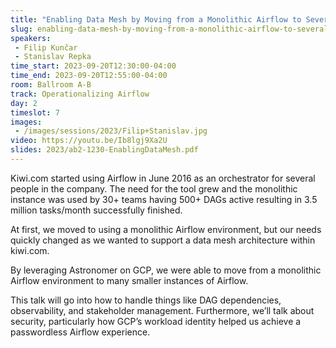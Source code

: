 ```yaml
---
title: "Enabling Data Mesh by Moving from a Monolithic Airflow to Several Smaller Environments"
slug: enabling-data-mesh-by-moving-from-a-monolithic-airflow-to-several-smaller-environments
speakers:
 - Filip Kunčar
 - Stanislav Repka
time_start: 2023-09-20T12:30:00-04:00
time_end: 2023-09-20T12:55:00-04:00
room: Ballroom A-B
track: Operationalizing Airflow
day: 2
timeslot: 7
images:
 - /images/sessions/2023/Filip+Stanislav.jpg
video: https://youtu.be/Ib8lgj9Xa2U
slides: 2023/ab2-1230-EnablingDataMesh.pdf
---
```


Kiwi.com started using Airflow in June 2016 as an orchestrator for several people in the company. The need for the tool grew and the monolithic instance was used by 30+ teams having 500+ DAGs active resulting in 3.5 million tasks/month successfully finished.
 
 At first, we moved to using a monolithic Airflow environment, but our needs quickly changed as we wanted to support a data mesh architecture within kiwi.com. 
 
 By leveraging Astronomer on GCP, we were able to move from a monolithic Airflow environment to many smaller instances of Airflow. 
 
 This talk will go into how to handle things like DAG dependencies, observability, and stakeholder management. Furthermore, we’ll talk about security, particularly how GCP’s workload identity helped us achieve a passwordless Airflow experience.